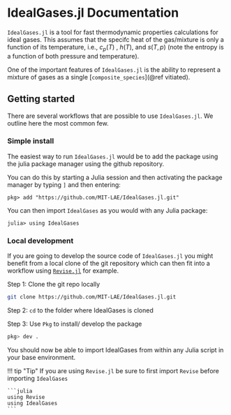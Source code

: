 # IdealGases.jl Documentation

`IdealGases.jl` is a tool for fast thermodynamic properties calculations for ideal gases. This assumes that the specifc heat
of the gas/mixture is only a function of its temperature, i.e., $c_p(T)$ , 
$h(T)$, and $s(T,p)$ (note the entropy is a function of both pressure and temperature).

One of the important features of `IdealGases.jl` is the ability to represent
a mixture of gases as a single [`composite_species`](@ref vitiated).


## Getting started

There are several workflows that are possible to use `IdealGases.jl`. We outline here the most common few.

### Simple install

The easiest way to run `IdealGases.jl` would be to add the package using the julia package manager using the github repository.

You can do this by starting a Julia session and then activating the package manager by typing `]` and then entering:
```julia-repl
pkg> add "https://github.com/MIT-LAE/IdealGases.jl.git"
```

You can then import `IdealGases` as you would with any Julia package:
```julia-repl
julia> using IdealGases
```
### Local development

If you are going to develop the source code of `IdealGases.jl` you might benefit from a local clone of the git repository which
can then fit into a workflow using [`Revise.jl`](https://timholy.github.io/Revise.jl/stable/) for example.

Step 1: Clone the git repo locally
```bash
git clone https://github.com/MIT-LAE/IdealGases.jl.git
```

Step 2: `cd` to the folder where IdealGases is cloned

Step 3: Use `Pkg` to install/ develop the package

```julia
pkg> dev .
```

You should now be able to import IdealGases from within any Julia script in your base environment.

!!! tip "Tip"
    If you are using `Revise.jl` be sure to first import `Revise` before importing `IdealGases`

    ```julia
    using Revise
    using IdealGases
    ```
